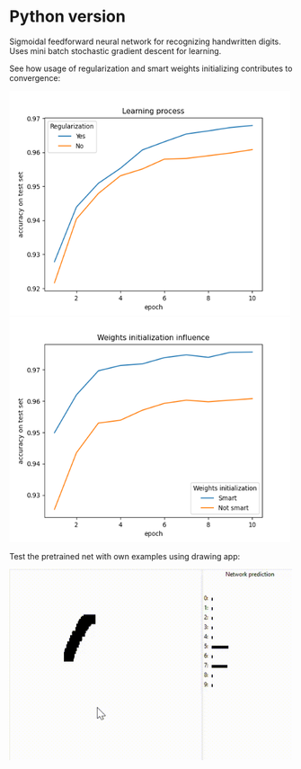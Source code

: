 # Python version

Sigmoidal feedforward neural network for recognizing handwritten digits. Uses mini batch stochastic gradient descent for learning.

See how usage of regularization and smart weights initializing contributes to convergence:

<p float="left">
  <img src="https://github.com/gekas145/Neural-Network-MNIST/blob/master/python_version/learn_process.png" alt="drawing" width="500" height="400"/>
  <img src="https://github.com/gekas145/Neural-Network-MNIST/blob/master/python_version/weights_init.png" alt="drawing" width="500" height="400"/>
</p>


Test the pretrained net with own examples using drawing app:

![Alt Text](python_drawing_app.gif)
